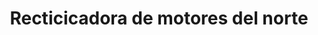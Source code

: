 ---
title: "Recticicadora de motores del norte"
url: /bogota-d-c/recticicadora-de-motores-del-norte/
shop: reparación de automóviles
---